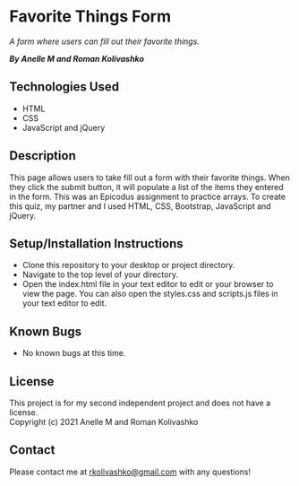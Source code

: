 # Favorite Things Form
_A form where users can fill out their favorite things._

_**By Anelle M and Roman Kolivashko**_
## Technologies Used
* HTML
* CSS
* JavaScript and jQuery

## Description
This page allows users to take fill out a form with their favorite things. When they click the submit button, it will populate a list of the items they entered in the form. This was an Epicodus assignment to practice arrays. To create this quiz, my partner and I used HTML, CSS, Bootstrap, JavaScript and jQuery. 
## Setup/Installation Instructions
* Clone this repository to your desktop or project directory.
* Navigate to the top level of your directory.
* Open the index.html file in your text editor to edit or your browser to view the page. You can also open the styles.css and scripts.js files in your text editor to edit.
## Known Bugs
* No known bugs at this time.
## License
This project is for my second independent project and does not have a license.
\
Copyright (c) 2021 Anelle M and Roman Kolivashko
## Contact
Please contact me at rkolivashko@gmail.com with any questions!

